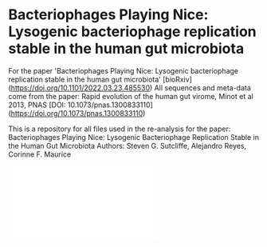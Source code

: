 # Bacteriophages Playing Nice: Lysogenic bacteriophage replication stable in the human gut microbiota
For the paper 'Bacteriophages Playing Nice: Lysogenic bacteriophage replication stable in the human gut microbiota'
[bioRxiv] (https://doi.org/10.1101/2022.03.23.485530)
All sequences and meta-data come from the paper:
Rapid evolution of the human gut virome, Minot et al 2013, PNAS [DOI: 10.1073/pnas.1300833110] (https://doi.org/10.1073/pnas.1300833110)

This is a repository for all files used in the re-analysis for the paper:
Bacteriophages Playing Nice: Lysogenic Bacteriophage Replication Stable in the Human Gut Microbiota
Authors: Steven G. Sutcliffe, Alejandro Reyes, Corinne F. Maurice

![Graphical abstract](graphical_abstract.pdf)
